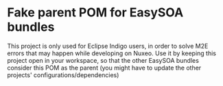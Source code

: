# Fake parent POM for EasySOA bundles

This project is only used for Eclipse Indigo users, in order to solve M2E errors that may happen while developing on Nuxeo.
Use it by keeping this project open in your workspace, so that the other EasySOA bundles consider this POM as the parent (you might have to update the other projects' configurations/dependencies)
